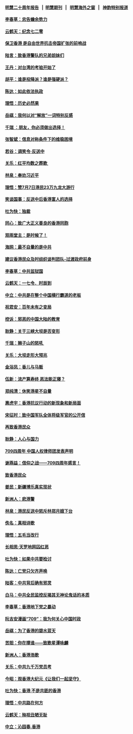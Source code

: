 #### [明慧二十周年报告](https://github.com/gfw-breaker/mh-reports/blob/master/README.md?t=07200720) &nbsp;&nbsp;|&nbsp;&nbsp;[明慧期刊](https://github.com/gfw-breaker/mh-qikan) &nbsp;&nbsp;|&nbsp;&nbsp; [明慧海外之窗](https://github.com/gfw-breaker/mh-news/blob/master/README.md?t=07200720) &nbsp;&nbsp;|&nbsp;&nbsp; [神韵特别报道](https://github.com/gfw-breaker/mh-news/blob/master/shenyun.md?t=07200720) 

#### [李春草：忠告蟾余势力](../pages/nsc993/n11396852.md?t=07200720) 

#### [云鹤天：纪念七二零](../pages/nsc993/n11396646.md?t=07200720) 

#### [保卫香港 是自由世界抗击帝国扩张的前哨战](../pages/nsc993/n11393186.md?t=07200720) 

#### [陆言：致香港警队的兄弟姐妹们](../pages/nsc993/n11392281.md?t=07200720) 

#### [王丹：对台湾的考验开始了](../pages/nsc993/n11391258.md?t=07200720) 

#### [胡平：谁是投降派？谁是强硬派？](../pages/nsc993/n11391224.md?t=07200720) 

#### [陈达：如此依法执政](../pages/nsc993/n11388999.md?t=07200720) 

#### [理悟：历史必然果](../pages/nsc993/n11388741.md?t=07200720) 

#### [岳祺：我何以对“解放”一词特别反感](../pages/nsc993/n11385696.md?t=07200720) 

#### [千瑞 ：朋友，你必须做出选择！](../pages/nsc993/n11384949.md?t=07200720) 

#### [张智斌：信息对称条件下的维稳困境](../pages/nsc993/n11384812.md?t=07200720) 

#### [若谷：调笑令‧反送中](../pages/nsc993/n11383745.md?t=07200720) 

#### [关乐：红平均数之葬歌 ](../pages/nsc993/n11383498.md?t=07200720) 

#### [林泉：奉劝习近平](../pages/nsc993/n11383487.md?t=07200720) 

#### [理悟：赞7月7日港民23万九龙大游行](../pages/nsc993/n11383473.md?t=07200720) 

#### [笑谈国事：反送中后香港富人的选择](../pages/nsc993/n11382020.md?t=07200720) 

#### [吐为快：独裁](../pages/nsc993/n11382755.md?t=07200720) 

#### [同心：致广大正义善良的香港同胞](../pages/nsc993/n11382745.md?t=07200720) 

#### [观雨堂主：是时候了！](../pages/nsc993/n11382737.md?t=07200720) 

#### [海网：最不自量的是中共](../pages/nsc993/n11380440.md?t=07200720) 

#### [建议香港民众及时组织谈判团队-过渡政府前身](../pages/nsc993/n11379909.md?t=07200720) 

#### [李春草：中共监狱国](../pages/nsc993/n11378989.md?t=07200720) 

#### [云鹤天：一七令．时辰到](../pages/nsc993/n11379260.md?t=07200720) 

#### [中立：中共是在整个中国横行霸道的老板](../pages/nsc993/n11378382.md?t=07200720) 

#### [祝君安：百年未有之变局](../pages/nsc993/n11378376.md?t=07200720) 

#### [控诉：邪恶的中国大陆的教育](../pages/nsc993/n11378344.md?t=07200720) 

#### [耿静：关于三峡大坝是否变形](../pages/nsc993/n11375879.md?t=07200720) 

#### [千瑞：狮子山的怒吼 ](../pages/nsc993/n11375644.md?t=07200720) 

#### [关乐：大坝走形大预兆](../pages/nsc993/n11375629.md?t=07200720) 

#### [金浴凤：香儿与马贩](../pages/nsc993/n11375580.md?t=07200720) 

#### [伍新：流产算寿终  恶法能正寝？](../pages/nsc993/n11375581.md?t=07200720) 

#### [郑纯清：休笑港星不自量](../pages/nsc993/n11375555.md?t=07200720) 

#### [惠虎宇：香港抗议行动的新现象和新局面](../pages/nsc993/n11375501.md?t=07200720) 

#### [宋征时：致中国军队全体将级军官的公开信](../pages/nsc993/n11373354.md?t=07200720) 

#### [再致香港民众](../pages/nsc993/n11373870.md?t=07200720) 

#### [耿静：人心与国力](../pages/nsc993/n11373759.md?t=07200720) 

#### [709四周年 中国人权律师团发表声明](../pages/nsc993/n11373565.md?t=07200720) 

#### [谢燕益：信仰之战——709四周年感言！](../pages/nsc993/n11373388.md?t=07200720) 

#### [致香港民众](../pages/nsc993/n11373286.md?t=07200720) 

#### [姜民：新疆博乐真实现状](../pages/nsc993/n11371223.md?t=07200720) 

#### [新洲人：悲港警](../pages/nsc993/n11371174.md?t=07200720) 

#### [林泉：港民反送中怒斥林郑月娥下台](../pages/nsc993/n11370676.md?t=07200720) 

#### [佚名：真相诗歌](../pages/nsc993/n11370666.md?t=07200720) 

#### [理悟：五毛当改行](../pages/nsc993/n11369314.md?t=07200720) 

#### [长相思‧天罗地网囚红恶](../pages/nsc993/n11368444.md?t=07200720) 

#### [吐为快：如果中共要检讨](../pages/nsc993/n11368441.md?t=07200720) 

#### [陈达：亡党只欠齐声唤](../pages/nsc993/n11367838.md?t=07200720) 

#### [陆客：中共背后确有邪灵](../pages/nsc993/n11365263.md?t=07200720) 

#### [白马：中共全民监控反揭其无神论鬼话的本质](../pages/nsc993/n11365236.md?t=07200720) 

#### [李春草：香港地下党之暴动](../pages/nsc993/n11365210.md?t=07200720) 

#### [阮吉安漫画“709”：我为何关心中国时政](../pages/nsc993/n11362127.md?t=07200720) 

#### [岳祺：为了香港的碧水蓝天](../pages/nsc993/n11362627.md?t=07200720) 

#### [苦胆：你在撑谁——致歌星谭咏麟](../pages/nsc993/n11361348.md?t=07200720) 

#### [新洲人：香港浩歌](../pages/nsc993/n11361334.md?t=07200720) 

#### [关乐：中共九千万党员考](../pages/nsc993/n11361304.md?t=07200720) 

#### [今昭：观香港大纪元《让我们一起坚守》](../pages/nsc993/n11361244.md?t=07200720) 

#### [吐为快：香港  不是共匪的香港](../pages/nsc993/n11360918.md?t=07200720) 

#### [理悟：中共路在何方](../pages/nsc993/n11360509.md?t=07200720) 

#### [云鹤天：殃视丑陋无耻](../pages/nsc993/n11358872.md?t=07200720) 

#### [中立：沁园春.香港](../pages/nsc993/n11358843.md?t=07200720) 

